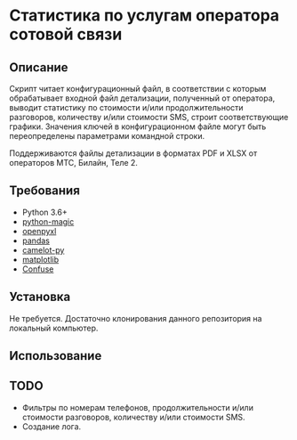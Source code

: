 # Статистика по услугам оператора сотовой связи

## Описание

Скрипт читает конфигурационный файл, в соответствии с которым
обрабатывает входной файл детализации, полученный от оператора, выводит
статистику по стоимости и/или продолжительности разговоров, количеству
и/или стоимости SMS, строит соответствующие графики. Значения ключей
в конфигурационном файле могут быть переопределены параметрами командной
строки.

Поддерживаются файлы детализации в форматах PDF и XLSX от операторов
МТС, Билайн, Теле 2.

## Требования

* Python 3.6+
* [python-magic](https://pypi.org/project/python-magic/)
* [openpyxl](https://pypi.org/project/openpyxl/)
* [pandas](https://pypi.org/project/pandas/)
* [camelot-py](https://pypi.org/project/camelot-py/)
* [matplotlib](https://pypi.org/project/matplotlib/)
* [Confuse](https://pypi.org/project/confuse/)

## Установка

Не требуется. Достаточно клонирования данного репозитория на локальный компьютер.

## Использование


## TODO

* Фильтры по номерам телефонов, продолжительности и/или стоимости разговоров, количеству и/или стоимости SMS.
* Создание лога.
